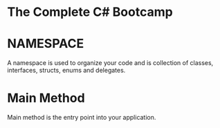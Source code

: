 # The Complete C# Bootcamp

# NAMESPACE

A namespace is used to organize your code and is collection of classes, interfaces, structs, enums and delegates.

# Main Method

Main method is the entry point into your application.

